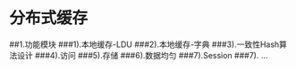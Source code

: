 # 分布式缓存
##1.功能模块
###1).本地缓存-LDU
###2).本地缓存-字典
###3).一致性Hash算法设计
###4).访问
###5).存储
###6).数据均匀
###7).Session
###7). ...
